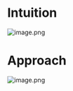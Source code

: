 Intuition
=========

![image.png](https://assets.leetcode.com/users/images/9e624000-f12d-4b1e-997f-40b56223a6a0_1741492869.5769894.png)

Approach
========

![image.png](https://assets.leetcode.com/users/images/0a0f1c1f-05ab-4d79-bfcd-85a40998aae6_1741492881.3217247.png)